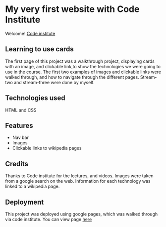 # My very first website with Code Institute

Welcome! [Code institute](https://codeinstitute.net)

## Learning to use cards

The first page of this project was a walkthrough project, displaying cards with an image, and clickable link,to show the technologies we were going to use in the course.
The first two examples of images and clickable links were walked through, and how to navigate through the different pages. Stream-two and stream-three were done by myself.

## Technologies used
HTML and CSS

## Features
<ul>
    <li>Nav bar</li>
    <li>Images</li>
    <li>Clickable links to wikipedia pages</li>
</ul>

## Credits
Thanks to Code institute for the lectures, and videos.
Images were taken from a google search on the web.
Information for each technology was linked to a wikipedia page.

## Deployment
This project was deployed using google pages, which was walked through via code institute.
You can view page [here](https://mrst12.github.io/my-full-template/)